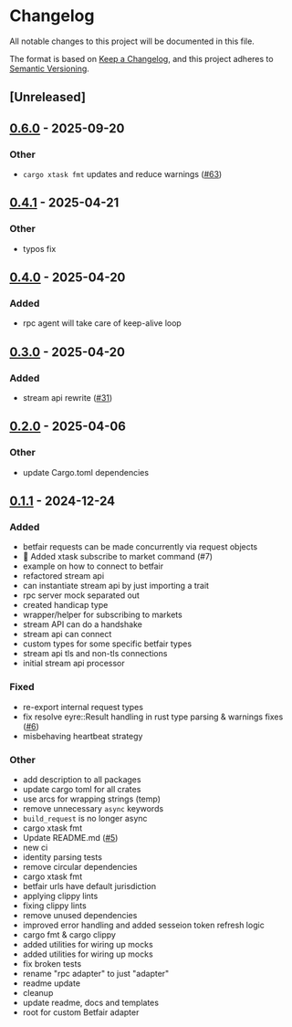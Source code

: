# Changelog

All notable changes to this project will be documented in this file.

The format is based on [Keep a Changelog](https://keepachangelog.com/en/1.0.0/),
and this project adheres to [Semantic Versioning](https://semver.org/spec/v2.0.0.html).

## [Unreleased]

## [0.6.0](https://github.com/roberts-pumpurs/betfair-adapter-rs/compare/betfair-adapter-v0.5.2...betfair-adapter-v0.6.0) - 2025-09-20

### Other

- `cargo xtask fmt` updates and reduce warnings ([#63](https://github.com/roberts-pumpurs/betfair-adapter-rs/pull/63))

## [0.4.1](https://github.com/roberts-pumpurs/betfair-adapter-rs/compare/betfair-adapter-v0.4.0...betfair-adapter-v0.4.1) - 2025-04-21

### Other

- typos fix

## [0.4.0](https://github.com/roberts-pumpurs/betfair-adapter-rs/compare/betfair-adapter-v0.3.0...betfair-adapter-v0.4.0) - 2025-04-20

### Added

- rpc agent will take care of keep-alive loop

## [0.3.0](https://github.com/roberts-pumpurs/betfair-adapter-rs/compare/betfair-adapter-v0.2.1...betfair-adapter-v0.3.0) - 2025-04-20

### Added

- stream api rewrite ([#31](https://github.com/roberts-pumpurs/betfair-adapter-rs/pull/31))

## [0.2.0](https://github.com/roberts-pumpurs/betfair-adapter-rs/compare/betfair-adapter-v0.1.2...betfair-adapter-v0.2.0) - 2025-04-06

### Other

- update Cargo.toml dependencies

## [0.1.1](https://github.com/roberts-pumpurs/betfair-adapter-rs/compare/betfair-adapter-v0.1.0...betfair-adapter-v0.1.1) - 2024-12-24

### Added

- betfair requests can be made concurrently via request objects
- :art: Added xtask subscribe to market command (#7)
- example on how to connect to betfair
- refactored stream api
- can instantiate stream api by just importing a trait
- rpc server mock separated out
- created handicap type
- wrapper/helper for subscribing to markets
- stream API can do a handshake
- stream api can connect
- custom types for some specific betfair types
- stream api tls and non-tls connections
- initial stream api processor

### Fixed

- re-export internal request types
- fix resolve eyre::Result handling in rust type parsing & warnings fixes ([#6](https://github.com/roberts-pumpurs/betfair-adapter-rs/pull/6))
- misbehaving heartbeat strategy

### Other

- add description to all packages
- update cargo toml for all crates
- use arcs for wrapping strings (temp)
- remove unnecessary `async` keywords
- `build_request` is no longer async
- cargo xtask fmt
- Update README.md ([#5](https://github.com/roberts-pumpurs/betfair-adapter-rs/pull/5))
- new ci
- identity parsing tests
- remove circular dependencies
- cargo xtask fmt
- betfair urls have default jurisdiction
- applying clippy lints
- fixing clippy lints
- remove unused dependencies
- improved error handling and added sesseion token refresh logic
- cargo fmt & cargo clippy
- added utilities for wiring up mocks
- added utilities for wiring up mocks
- fix broken tests
- rename "rpc adapter" to just "adapter"
- readme update
- cleanup
- update readme, docs and templates
- root for custom Betfair adapter
